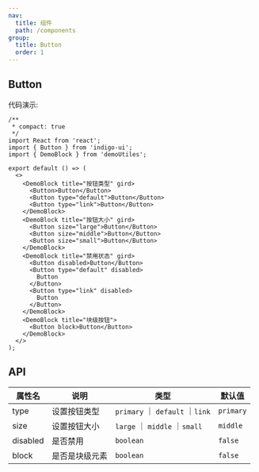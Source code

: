 ```yaml
---
nav:
  title: 组件
  path: /components
group:
  title: Button
  order: 1
---
```


## Button

代码演示:

```tsx
/**
 * compact: true
 */
import React from 'react';
import { Button } from 'indigo-ui';
import { DemoBlock } from 'demoUtiles';

export default () => (
  <>
    <DemoBlock title="按钮类型" gird>
      <Button>Button</Button>
      <Button type="default">Button</Button>
      <Button type="link">Button</Button>
    </DemoBlock>
    <DemoBlock title="按钮大小" gird>
      <Button size="large">Button</Button>
      <Button size="middle">Button</Button>
      <Button size="small">Button</Button>
    </DemoBlock>
    <DemoBlock title="禁用状态" gird>
      <Button disabled>Button</Button>
      <Button type="default" disabled>
        Button
      </Button>
      <Button type="link" disabled>
        Button
      </Button>
    </DemoBlock>
    <DemoBlock title="块级按钮">
      <Button block>Button</Button>
    </DemoBlock>
  </>
);
```

## API

| 属性名   | 说明           | 类型                            | 默认值    |
| -------- | -------------- | ------------------------------- | --------- |
| type     | 设置按钮类型   | `primary` ｜ `default` ｜`link` | `primary` |
| size     | 设置按钮大小   | `large` ｜ `middle` ｜`small`   | `middle`  |
| disabled | 是否禁用       | `boolean`                       | `false`   |
| block    | 是否是块级元素 | `boolean`                       | `false`   |
